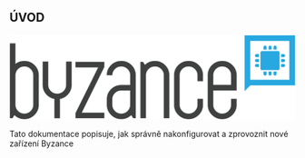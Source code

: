 ## ÚVOD 


![logo](/images/byzance_logo.svg)


Tato dokumentace popisuje, jak správně nakonfigurovat a zprovoznit nové zařízení Byzance





